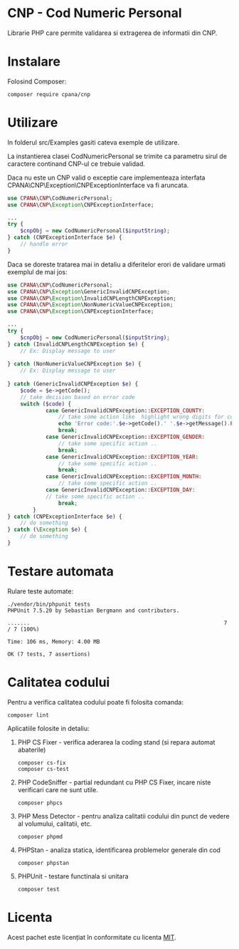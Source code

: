 # CNP - Cod Numeric Personal


Librarie PHP care permite validarea si extragerea de informatii din CNP.


# Instalare

Folosind Composer:

```
composer require cpana/cnp
```

# Utilizare

In folderul src/Examples gasiti cateva exemple de utilizare.

La instantierea clasei CodNumericPersonal se trimite ca parametru sirul de caractere continand CNP-ul ce trebuie validad.

Daca nu este un CNP valid o exceptie care implementeaza interfata CPANA\CNP\Exception\CNPExceptionInterface va fi aruncata.
```php
use CPANA\CNP\CodNumericPersonal;
use CPANA\CNP\Exception\CNPExceptionInterface;

...
try {
    $cnpObj = new CodNumericPersonal($inputString);
} catch (CNPExceptionInterface $e) {
    // handle error
} 

```
Daca se doreste tratarea mai in detaliu a diferitelor erori de validare urmati exemplul de mai jos:  

```php
use CPANA\CNP\CodNumericPersonal;
use CPANA\CNP\Exception\GenericInvalidCNPException;
use CPANA\CNP\Exception\InvalidCNPLengthCNPException;
use CPANA\CNP\Exception\NonNumericValueCNPException;
use CPANA\CNP\Exception\CNPExceptionInterface;

...
try {
    $cnpObj = new CodNumericPersonal($inputString);
} catch (InvalidCNPLengthCNPException $e) {
    // Ex: Display message to user
    
} catch (NonNumericValueCNPException $e) {
    // Ex: Display message to user
    
} catch (GenericInvalidCNPException $e) {
    $code = $e->getCode();
    // take decision based on error code
    switch ($code) {
            case GenericInvalidCNPException::EXCEPTION_COUNTY:
                // take some action like  highlight wrong digits for country JJ
                echo 'Error code:'.$e->getCode().' '.$e->getMessage().PHP_EOL;
                break;
            case GenericInvalidCNPException::EXCEPTION_GENDER:
                // take some specific action ..
                break;
            case GenericInvalidCNPException::EXCEPTION_YEAR:
                // take some specific action ..
                break;
            case GenericInvalidCNPException::EXCEPTION_MONTH:
                // take some specific action ..
            case GenericInvalidCNPException::EXCEPTION_DAY:
            // take some specific action ..
                break;
        }
} catch (CNPExceptionInterface $e) {
    // do something
} catch (\Exception $e) {
    // do something
}

```

# Testare automata

Rulare teste automate:
```
./vendor/bin/phpunit tests
PHPUnit 7.5.20 by Sebastian Bergmann and contributors.

.......                                                             7 / 7 (100%)

Time: 106 ms, Memory: 4.00 MB

OK (7 tests, 7 assertions)

```

# Calitatea codului

Pentru a verifica calitatea codului poate fi folosita comanda:
```
composer lint
```

Aplicatiile folosite in detaliu:
1. PHP CS Fixer - verifica aderarea la coding stand (si repara automat abaterile)
    ```
    composer cs-fix
    composer cs-test
    ```
1. PHP CodeSniffer - partial redundant cu PHP CS Fixer, incare niste verificari care ne sunt utile.
    ```
    composer phpcs
    ```
1. PHP Mess Detector - pentru analiza calitatii codului din punct de vedere al volumului, calitatii, etc.
    ```
    composer phpmd
    ```
1. PHPStan - analiza statica, identificarea problemelor generale din cod
    ```
    composer phpstan
    ```
1. PHPUnit - testare functinala si unitara
    ```
    composer test
    ```

# Licenta
Acest pachet este licențiat în conformitate cu licenta [MIT](http://opensource.org/licenses/MIT).
